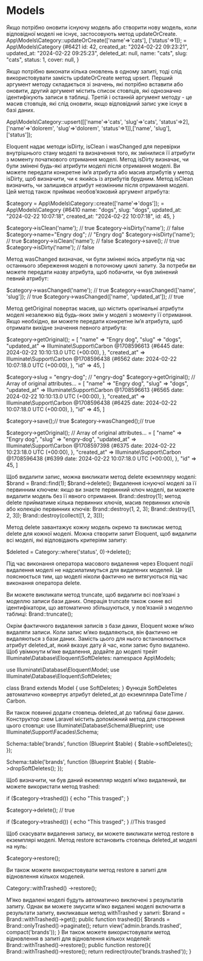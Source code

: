 # Models



Якщо потрібно оновити існуючу модель або створити нову модель, коли відповідної моделі не існує, застосовують метод updateOrCreate.
   App\Models\Category::updateOrCreate(['name'=>'cats'], ['status'=>1]);
= App\Models\Category {#6421
   id: 42,
   created_at: "2024-02-22 09:23:21",
   updated_at: "2024-02-22 09:25:23",
   deleted_at: null,
   name: "cats",
   slug: "cats",
   status: 1,
   cover: null,
 }

Якщо потрібно виконати кілька оновлень в одному запиті, тоді слід використовувати замість updateOrCreate метод upsert. Перший аргумент методу складається зі значень, які потрібно вставити або оновити,  другий аргумент містить список стовпців, які однозначно ідентифікують записи в таблиці. Третій і останній аргумент методу - це масив стовпців, які слід оновити, якщо відповідний запис уже існує в базі даних.

App\Models\Category::upsert([['name'=>'cats', 'slug'=>'cats', 'status'=>2], ['name'=>'dolorem', 'slug'=>'dolorem', 'status'=>1]],['name', 'slug'], ['status']);


Eloquent надає методи isDirty, isClean і wasChanged для перевірки внутрішнього стану моделі та визначення того, як змінилися її атрибути з моменту початкового отримання моделі.
Метод isDirty визначає, чи були змінені будь-які атрибути моделі після отримання моделі. Ви можете передати конкретне ім’я атрибута або масив атрибутів у метод isDirty, щоб визначити, чи є якийсь із атрибутів брудним. Метод isClean визначить, чи залишився атрибут незмінним після отримання моделі. Цей метод також приймає необов’язковий аргумент атрибута:


$category = App\Models\Category::create(['name'=>'dogs']);
= App\Models\Category {#6410
    name: "dogs",
    slug: "dogs",
    updated_at: "2024-02-22 10:07:18",
    created_at: "2024-02-22 10:07:18",
    id: 45,
  }

$category->isClean('name'); // true
$category->isDirty('name'); // false
$category->name="Engry dog"; // "Engry dog"
$category->isDirty('name'); // true
$category->isClean('name'); // false
$category->save(); // true
$category->isDirty('name'); // false

Метод wasChanged визначає, чи були змінені якісь атрибути під час останнього збереження моделі в поточному циклі запиту. За потреби ви можете передати назву атрибута, щоб побачити, чи був змінений певний атрибут:

$category->wasChanged('name'); // true
$category->wasChanged(['name', 'slug']); // true
$category->wasChanged(['name', 'updated_at']); // true


Метод getOriginal повертає масив, що містить оригінальні атрибути моделі незалежно від будь-яких змін у моделі з моменту її отримання. Якщо необхідно, ви можете передати конкретне ім’я атрибута, щоб отримати вихідне значення певного атрибута:

$category->getOriginal();
= [
    "name" => "Engry dog",
    "slug" => "dogs",
    "updated_at" => Illuminate\Support\Carbon @1708596613 {#6445
      date: 2024-02-22 10:10:13.0 UTC (+00:00),
    },
    "created_at" => Illuminate\Support\Carbon @1708596438 {#6562
      date: 2024-02-22 10:07:18.0 UTC (+00:00),
    },
    "id" => 45,
  ]


$category->slug = "engry-dog"; // "engry-dog"
$category->getOriginal(); // Array of original attributes...
= [
    "name" => "Engry dog",
    "slug" => "dogs",
    "updated_at" => Illuminate\Support\Carbon @1708596613 {#6565
      date: 2024-02-22 10:10:13.0 UTC (+00:00),
    },
    "created_at" => Illuminate\Support\Carbon @1708596438 {#6425
      date: 2024-02-22 10:07:18.0 UTC (+00:00),
    },
    "id" => 45,
  ]

$category->save();// true
$category->wasChanged();// true

$category->getOriginal(); // Array of original attributes...
= [
    "name" => "Engry dog",
    "slug" => "engry-dog",
    "updated_at" => Illuminate\Support\Carbon @1708597398 {#6375
      date: 2024-02-22 10:23:18.0 UTC (+00:00),
    },
    "created_at" => Illuminate\Support\Carbon @1708596438 {#6399
      date: 2024-02-22 10:07:18.0 UTC (+00:00),
    },
    "id" => 45,
  ]

Щоб видалити запис, можна викликати метод delete екземпляру моделі:
$brand = Brand::find(1);
$brand->delete();
Видалення існуючої моделі за її первинним ключем:
якщо ви знаєте первинний ключ моделі, ви можете видалити модель без її явного отримання. 
Brand::destroy(1);
метод delete прийматиме кілька первинних ключів, масив первинних ключів або колекцію первинних ключів:
Brand::destroy(1, 2, 3);
Brand::destroy([1, 2, 3]);
Brand::destroy(collect([1, 2, 3]));

Метод delete завантажує кожну модель окремо та викликає метод delete для кожної моделі. Можна створити запит Eloquent, щоб видалити всі моделі, які відповідають критеріям запиту:

$deleted = Category::where('status', 0)->delete();

Під час виконання оператора масового видалення через Eloquent події видалення моделі не надсилатимуться для видалених моделей. Це пояснюється тим, що моделі ніколи фактично не витягуються під час виконання оператора delete.

Ви можете викликати метод truncate, щоб видалити всі пов’язані з моделлю записи бази даних. Операція truncate також скине всі ідентифікатори, що автоматично збільшуються, у пов’язаній з моделлю таблиці:
Brand::truncate();

Окрім фактичного видалення записів з бази даних, Eloquent може м’яко видаляти записи. Коли запис м’яко видаляються, він фактично не видаляються з бази даних. Замість цього для нього встановлюється атрибут deleted_at, який вказує дату й час, коли запис було видалено. Щоб увімкнути м’яке видалення, додайте до моделі трейт Illuminate\Database\Eloquent\SoftDeletes:
namespace App\Models;
 
use Illuminate\Database\Eloquent\Model;
use Illuminate\Database\Eloquent\SoftDeletes;
 
class Brand extends Model {
    use SoftDeletes;
}
Функція SoftDeletes автоматично конвертує атрибут deleted_at до екземпляра DateTime / Carbon.

Ви також повинні додати стовпець deleted_at до таблиці бази даних. Конструктор схем Laravel містить допоміжний метод для створення цього стовпця:
use Illuminate\Database\Schema\Blueprint;
use Illuminate\Support\Facades\Schema;
 
Schema::table('brands', function (Blueprint $table) {
    $table->softDeletes();
});
 
Schema::table('brands', function (Blueprint $table) {
    $table->dropSoftDeletes();
});

Щоб визначити, чи був даний екземпляр моделі м’яко видалений, ви можете використати метод trashed:

if ($category->trashed()) {
    echo "This trasged";
}

$category->delete(); // true

if ($category->trashed()) {
    echo "This trasged";
} //This trasged

Щоб скасувати видалення запису, ви можете викликати метод restore в екземплярі моделі. Метод restore встановить стовпець deleted_at моделі на нуль:

$category->restore();

Ви також можете використовувати метод restore в запиті для відновлення кількох моделей. 

Category::withTrashed()
   	->restore();

М’яко видалені моделі будуть автоматично виключені з результатів запиту. Однак ви можете змусити м’яко видалені моделі включити в результати запиту, викликавши метод withTrashed у запиті: $brand = Brand::withTrashed()->get();
public function trashed(){
   $brands = Brand::onlyTrashed()->paginate();
   return view('admin.brands.trashed', compact('brands'));
}
Ви також можете використовувати метод відновлення в запиті для відновлення кількох моделей: Brand::withTrashed()->restore();
public function restore(){
   Brand::withTrashed()->restore();
   return redirect(route('brands.trashed'));
}



